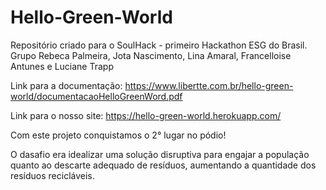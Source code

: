 # Hello-Green-World
Repositório criado para o SoulHack - primeiro Hackathon ESG do Brasil. Grupo Rebeca Palmeira, Jota Nascimento, Lina Amaral, Francelloise Antunes e Luciane Trapp

Link para a documentação: https://www.libertte.com.br/hello-green-world/documentacaoHelloGreenWord.pdf

Link para o nosso site: https://hello-green-world.herokuapp.com/

Com este projeto conquistamos o 2° lugar no pódio!

O dasafio era idealizar uma solução disruptiva para engajar a população quanto ao descarte adequado de resíduos, aumentando a quantidade dos resíduos recicláveis. 
